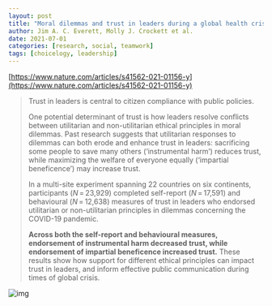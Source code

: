 ```yaml
---
layout: post
title: "Moral dilemmas and trust in leaders during a global health crisis"
author: Jim A. C. Everett, Molly J. Crockett et al.
date: 2021-07-01
categories: [research, social, teamwork]
tags: [choicelogy, leadership]
---
```


[https://www.nature.com/articles/s41562-021-01156-y](https://www.nature.com/articles/s41562-021-01156-y)

> Trust in leaders is central to citizen compliance with public policies. 
>
> One potential determinant of trust is how leaders resolve conflicts between utilitarian and non-utilitarian ethical principles in moral dilemmas. Past research suggests that utilitarian responses to dilemmas can both erode and enhance trust in leaders: sacrificing some people to save many others (‘instrumental harm’) reduces trust, while maximizing the welfare of everyone equally (‘impartial beneficence’) may increase trust. 
>
> In a multi-site experiment spanning 22 countries on six continents, participants (*N* = 23,929) completed self-report (*N* = 17,591) and behavioural (*N* = 12,638) measures of trust in leaders who endorsed utilitarian or non-utilitarian principles in dilemmas concerning the COVID-19 pandemic. 
>
> **Across both the self-report and behavioural measures, endorsement of instrumental harm decreased trust, while endorsement of impartial beneficence increased trust.** These results show how support for different ethical principles can impact trust in leaders, and inform effective public communication during times of global crisis.

![img](https://media.springernature.com/full/springer-static/image/art%3A10.1038%2Fs41562-021-01156-y/MediaObjects/41562_2021_1156_Fig4_HTML.png)
